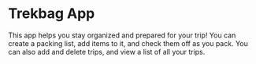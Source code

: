 # Trekbag App

This app helps you stay organized and prepared for your trip! You can create a packing list, add items to it, and check them off as you pack. You can also add and delete trips, and view a list of all your trips.

